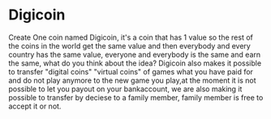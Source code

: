 # Digicoin
Create One coin named Digicoin, it's a coin that has 1 value so the rest of the coins in the world get the same value and then everybody and every country has the same value, everyone and everybody is the same and earn the same, what do you think about the idea? Digicoin also makes it possible to transfer "digital coins" "virtual coins"  of games what you have paid for and do not play anymore to the new game you play,at the moment it is not possible to let you payout on your bankaccount, we are also making it possible to transfer by deciese to a family member, family member is free to accept it or not.
